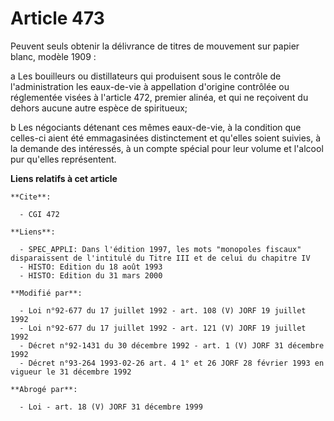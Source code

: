 # Article 473

Peuvent seuls obtenir la délivrance de titres de mouvement sur papier blanc, modèle 1909 :

a Les bouilleurs ou distillateurs qui produisent sous le contrôle de l'administration les eaux-de-vie à appellation d'origine
contrôlée ou réglementée visées à l'article 472, premier alinéa, et qui ne reçoivent du dehors aucune autre espèce de
spiritueux; 

b Les négociants détenant ces mêmes eaux-de-vie, à la condition que celles-ci aient été emmagasinées distinctement et
qu'elles soient suivies, à la demande des intéressés, à un compte spécial pour leur volume et l'alcool pur qu'elles
représentent.

**Liens relatifs à cet article**

	**Cite**:

	  - CGI 472

	**Liens**:

	  - SPEC_APPLI: Dans l'édition 1997, les mots "monopoles fiscaux" disparaissent de l'intitulé du Titre III et de celui du chapitre IV
	  - HISTO: Edition du 18 août 1993
	  - HISTO: Edition du 31 mars 2000

	**Modifié par**:

	  - Loi n°92-677 du 17 juillet 1992 - art. 108 (V) JORF 19 juillet 1992
	  - Loi n°92-677 du 17 juillet 1992 - art. 121 (V) JORF 19 juillet 1992
	  - Décret n°92-1431 du 30 décembre 1992 - art. 1 (V) JORF 31 décembre 1992
	  - Décret n°93-264 1993-02-26 art. 4 1° et 26 JORF 28 février 1993 en vigueur le 31 décembre 1992

	**Abrogé par**:

	  - Loi - art. 18 (V) JORF 31 décembre 1999
